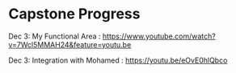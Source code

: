 # Capstone Progress

Dec 3: My Functional Area : https://www.youtube.com/watch?v=7Wcl5MMAH24&feature=youtu.be 

Dec 3: Integration with Mohamed : https://youtu.be/eOvE0hlQbco
